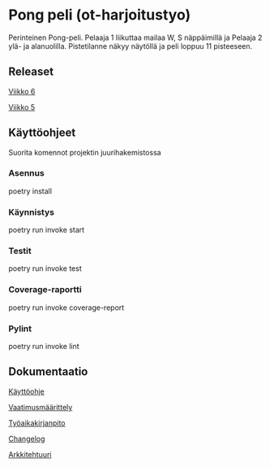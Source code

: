 # Pong peli (ot-harjoitustyo)

Perinteinen Pong-peli. Pelaaja 1 liikuttaa mailaa W, S näppäimillä ja Pelaaja 2 ylä- ja alanuolilla. Pistetilanne näkyy näytöllä ja peli loppuu 11 pisteeseen.

## Releaset

[Viikko 6](https://github.com/katajak/ot-harjoitustyo/releases/tag/viikko6)

[Viikko 5](https://github.com/katajak/ot-harjoitustyo/releases/tag/viikko5)

## Käyttöohjeet

Suorita komennot projektin juurihakemistossa

### Asennus

poetry install

### Käynnistys

poetry run invoke start

### Testit

poetry run invoke test

### Coverage-raportti

poetry run invoke coverage-report

### Pylint

poetry run invoke lint

## Dokumentaatio

[Käyttöohje](https://github.com/katajak/ot-harjoitustyo/blob/master/dokumentaatio/kayttoohje.md)

[Vaatimusmäärittely](https://github.com/katajak/ot-harjoitustyo/blob/master/dokumentaatio/vaatimusmaarittely.md)

[Työaikakirjanpito](https://github.com/katajak/ot-harjoitustyo/blob/master/dokumentaatio/tyoaikakirjanpito.md)

[Changelog](https://github.com/katajak/ot-harjoitustyo/blob/master/dokumentaatio/changelog.md)

[Arkkitehtuuri](https://github.com/katajak/ot-harjoitustyo/blob/master/dokumentaatio/arkkitehtuuri.md)
